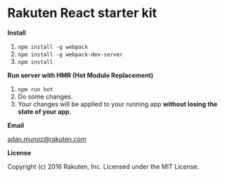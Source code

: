 # Rakuten React starter kit

**Install**

1. `npm install -g webpack`
1. `npm install -g webpack-dev-server`
1. `npm install`

**Run server with HMR (Hot Module Replacement)**
1. `npm run hot`
1. Do some changes.
1. Your changes will be applied to your running app **without losing the state of your app**.

**Email**

adan.munoz@rakuten.com

**License**

Copyright (c) 2016 Rakuten, Inc. Licensed under the MIT License.
